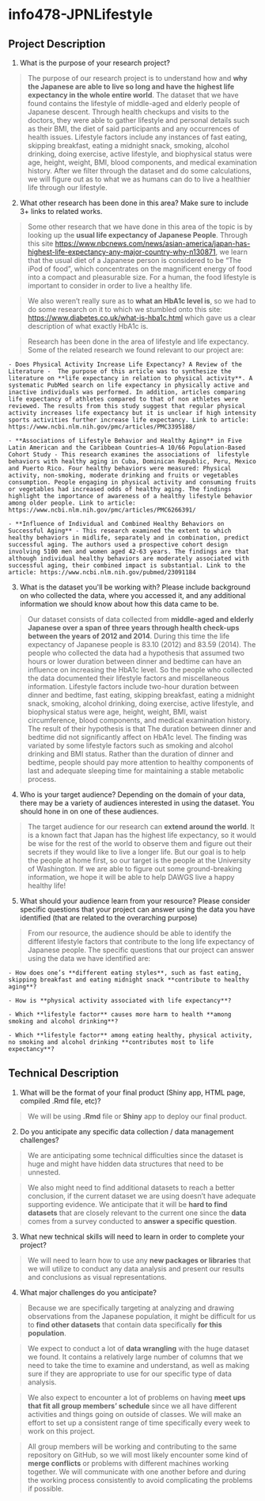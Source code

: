# info478-JPNLifestyle

## Project Description

1. What is the purpose of your research project?

  > The purpose of our research project is to understand how and **why the Japanese are able to live so long and have the highest life expectancy in the whole entire world**. The dataset that we have found contains the lifestyle of middle-aged and elderly people of Japanese descent. Through health checkups and visits to the doctors, they were able to gather lifestyle and personal details such as their BMI, the diet of said participants and any occurrences of health issues. Lifestyle factors include any instances of fast eating, skipping breakfast, eating a midnight snack, smoking, alcohol drinking, doing exercise, active lifestyle, and biophysical status were age, height, weight, BMI, blood components, and medical examination history. After we filter through the dataset and do some calculations, we will figure out as to what we as humans can do to live a healthier life through our lifestyle.

2. What other research has been done in this area? Make sure to include 3+ links to related works.

  > Some other research that we have done in this area of the topic is by looking up the **usual life expectancy of Japanese People**. Through this site https://www.nbcnews.com/news/asian-america/japan-has-highest-life-expectancy-any-major-country-why-n130871, we learn that the usual diet of a Japanese person is considered to be “The iPod of food”, which concentrates on the magnificent energy of food into a compact and pleasurable size. For a human, the food lifestyle is important to consider in order to live a healthy life.

  > We also weren’t really sure as to **what an HbA1c level is**, so we had to do some research on it to which we stumbled onto this site: https://www.diabetes.co.uk/what-is-hba1c.html which gave us a clear description of what exactly HbA1c is.

  > Research has been done in the area of lifestyle and life expectancy. Some of the related research we found relevant to our project are:

    - Does Physical Activity Increase Life Expectancy? A Review of the Literature -  The purpose of this article was to synthesize the literature on **life expectancy in relation to physical activity**. A systematic PubMed search on life expectancy in physically active and inactive individuals was performed. In addition, articles comparing life expectancy of athletes compared to that of non athletes were reviewed. The results from this study suggest that regular physical activity increases life expectancy but it is unclear if high intensity sports activities further increase life expectancy. Link to article: https://www.ncbi.nlm.nih.gov/pmc/articles/PMC3395188/

    - **Associations of Lifestyle Behavior and Healthy Aging** in Five Latin American and the Caribbean Countries—A 10/66 Population-Based Cohort Study - This research examines the associations of  lifestyle behaviors with healthy aging in Cuba, Dominican Republic, Peru, Mexico and Puerto Rico. Four healthy behaviors were measured: Physical activity, non-smoking, moderate drinking and fruits or vegetables consumption. People engaging in physical activity and consuming fruits or vegetables had increased odds of healthy aging. The findings highlight the importance of awareness of a healthy lifestyle behavior among older people. Link to article: https://www.ncbi.nlm.nih.gov/pmc/articles/PMC6266391/

    - **Influence of Individual and Combined Healthy Behaviors on Successful Aging** - This research examined the extent to which healthy behaviors in midlife, separately and in combination, predict successful aging. The authors used a prospective cohort design involving 5100 men and women aged 42-63 years. The findings are that although individual healthy behaviors are moderately associated with successful aging, their combined impact is substantial. Link to the article: https://www.ncbi.nlm.nih.gov/pubmed/23091184

3. What is the dataset you'll be working with?  Please include background on who collected the data, where you accessed it, and any additional information we should know about how this data came to be.

  > Our dataset consists of data collected from **middle-aged and elderly Japanese over a span of three years through health check-ups between the years of 2012 and 2014**. During this time the life expectancy of Japanese people is 83.10 (2012) and 83.59 (2014). The people who collected the data had a hypothesis that assumed two hours or lower duration between dinner and bedtime can have an influence on increasing the HbA1c level. So the people who collected the data documented their lifestyle factors and miscellaneous information. Lifestyle factors include two-hour duration between dinner and bedtime, fast eating, skipping breakfast, eating a midnight snack, smoking, alcohol drinking, doing exercise, active lifestyle, and biophysical status were age, height, weight, BMI, waist circumference, blood components, and medical examination history. The result of their hypothesis is that The duration between dinner and bedtime did not significantly affect on HbA1c level. The finding was variated by some lifestyle factors such as smoking and alcohol drinking and BMI status. Rather than the duration of dinner and bedtime, people should pay more attention to healthy components of last and adequate sleeping time for maintaining a stable metabolic process.

4. Who is your target audience?  Depending on the domain of your data, there may be a variety of audiences interested in using the dataset. You should hone in on one of these audiences.

  > The target audience for our research can **extend around the world**. It is a known fact that Japan has the highest life expectancy, so it would be wise for the rest of the world to observe them and figure out their secrets if they would like to live a longer life. But our goal is to help the people at home first, so our target is the people at the University of Washington. If we are able to figure out some ground-breaking information, we hope it will be able to help DAWGS live a happy healthy life!

5. What should your audience learn from your resource? Please consider specific questions that your project can answer using the data you have identified (that are related to the overarching purpose)

  > From our resource, the audience should be able to identify the different lifestyle factors that contribute to the long life expectancy of Japanese people. The specific questions that our project can answer using the data we have identified are:

    - How does one’s **different eating styles**, such as fast eating, skipping breakfast and eating midnight snack **contribute to healthy aging**?

    - How is **physical activity associated with life expectancy**?

    - Which **lifestyle factor** causes more harm to health **among smoking and alcohol drinking**?

    - Which **lifestyle factor** among eating healthy, physical activity, no smoking and alcohol drinking **contributes most to life expectancy**?

## Technical Description

1. What will be the format of your final product (Shiny app, HTML page, compiled .Rmd file, etc)?

  > We will be using **.Rmd** file or **Shiny** app to deploy our final product.

2. Do you anticipate any specific data collection / data management challenges?

  > We are anticipating some technical difficulties since the dataset is huge and might have hidden data structures that need to be unnested.

  > We also might need to find additional datasets to reach a better conclusion, if the current dataset we are using doesn’t have adequate supporting evidence. We anticipate that it will be **hard to find datasets** that are closely relevant to the current one since the **data** comes from a survey conducted to **answer a specific question**.

3. What new technical skills will need to learn in order to complete your project?

  > We will need to learn how to use any **new packages or libraries** that we will utilize to conduct any data analysis and present our results and conclusions as visual representations.

4. What major challenges do you anticipate?

  > Because we are specifically targeting at analyzing and drawing observations from the Japanese population, it might be difficult for us to **find other datasets** that contain data specifically **for this population**.

  > We expect to conduct a lot of **data wrangling** with the huge dataset we found. It contains a relatively large number of columns that we need to take the time to examine and understand, as well as making sure if they are appropriate to use for our specific type of data analysis.

  > We also expect to encounter a lot of problems on having **meet ups that fit all group members’ schedule** since we all have different activities and things going on outside of classes. We will make an effort to set up a consistent range of time specifically every week to work on this project.

  > All group members will be working and contributing to the same repository on GitHub, so we will most likely encounter some kind of **merge conflicts** or problems with different machines working together. We will communicate with one another before and during the working process consistently to avoid complicating the problems if possible.
